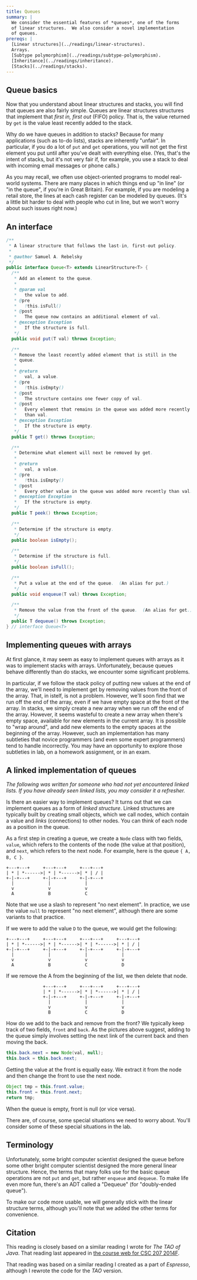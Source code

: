 ```yaml
---
title: Queues
summary: |
  We consider the essential features of *queues*, one of the forms
  of linear structures.  We also consider a novel implementation
  of queues.
prereqs: |
  [Linear structures](../readings/linear-structures).
  Arrays.
  [Subtype polymorphism](../readings/subtype-polymorphism).
  [Inheritance](../readings/inheritance).
  [Stacks](../readings/stacks).
---
```

Queue basics
------------

Now that you understand about linear structures and stacks, you will
find that queues are also fairly simple.  Queues are linear structures
structures that implement that *first in, first out*
(FIFO) policy.  That is, the value returned by `get` is
the value least recently added to the stack.

Why do we have queues in addition to stacks?  Because for many
applications (such as to-do lists), stacks are inherently "unfair".
In particular, if you do a lot of `put` and `get` operations, you
will not get the first element you put until after you've dealt
with everything else.  (Yes, that's the intent of stacks, but it's
not very fair if, for example, you use a stack to deal with incoming
email messages or phone calls.)

As you may recall, we often use object-oriented programs to model
real-world systems.  There are many places in which things end up
"in line" (or "in the queue", if you're in Great Britain).  For
example, if you are modeling a retail store, the lines at each cash
register can be modeled by queues.  (It's a little bit harder to
deal with people who cut in line, but we won't worry about such
issues right now.)

An interface
------------

```java
/**
 * A linear structure that follows the last-in, first-out policy.
 *
 * @author Samuel A. Rebelsky
 */
public interface Queue<T> extends LinearStructure<T> {
  /**
   * Add an element to the queue.
   *
   * @param val
   *   the value to add.
   * @pre
   *   !this.isFull()
   * @post
   *   The queue now contains an additional element of val.
   * @exception Exception
   *   If the structure is full.
   */
  public void put(T val) throws Exception;

  /**
   * Remove the least recently added element that is still in the
   * queue.
   *
   * @return
   *   val, a value.
   * @pre
   *   !this.isEmpty()
   * @post
   *   The structure contains one fewer copy of val.
   * @post
   *   Every element that remains in the queue was added more recently
   *   than val.
   * @exception Exception
   *   If the structure is empty.
   */
  public T get() throws Exception;

  /**
   * Determine what element will next be removed by get.
   *
   * @return
   *   val, a value.
   * @pre
   *   !this.isEmpty()
   * @post
   *   Every other value in the queue was added more recently than val.
   * @exception Exception
   *   If the structure is empty.
   */
  public T peek() throws Exception;

  /**
   * Determine if the structure is empty.
   */
  public boolean isEmpty();

  /**
   * Determine if the structure is full.
   */
  public boolean isFull();

  /**
   * Put a value at the end of the queue.  (An alias for put.)
   */
  public void enqueue(T val) throws Exception;

  /**
   * Remove the value from the front of the queue.  (An alias for get.)
   */
  public T dequeue() throws Exception;
} // interface Queue<T>
```

Implementing queues with arrays
-------------------------------

At first glance, it may seem as easy to implement queues with arrays
as it was to implement stacks with arrays.  Unfortunately, because
queues behave differently than do stacks, we encounter some significant
problems.

In particular, if we follow the stack policy of putting new values
at the end of the array, we'll need to implement get by removing
values from the front of the array.  That, in istelf, is not a
problem.  However, we'll soon find that we run off the end of the
array, even if we have empty space at the front of the array.  In
stacks, we simply create a new array when we run off the end of the
array.  However, it seems wasteful to create a new array when there's
empty space, available for new elements in the current array.  It
is possible to "wrap around", and add new elements to the empty
spaces at the beginning of the array.  However, such an implementation
has many subtleties that novice programmers (and even some expert
programmers) tend to handle incorrectly.  You may have an opportunity
to explore those subtleties in lab, on a homework assignment, or
in an exam.

A linked implementation of queues
---------------------------------

*The following was written for someone who had not yet encountered
linked lists.  If you have already seen linked lists, you may
consider it a refresher.*

Is there an easier way to implement queues?  It turns out that we
can implement queues as a form of *linked structure*.  Linked
structures are typically built by creating small objects, which we
call nodes, which contain a value and *links* (connections) to other
nodes.  You can think of each node as a position in the queue.

As a first step in creating a queue, we create a `Node` class with
two fields, `value`, which refers to the contents of the node (the
value at that position), and `next`, which refers to the next node.
For example, here is the queue `{ A, B, C }`.

```text
+---+---+     +---+---+     +---+---+
| * | *------>| * | *------>| * | / |
+-|-+---+     +-|-+---+     +-|-+---+
  |             |             |
  v             v             v
  A             B             C
```

Note that we use a slash to represent "no next element".  In practice,
we use the value `null` to represent "no next element", although there
are some variants to that practice.

If we were to add the value `D` to the queue, we would get the following:

```text
+---+---+     +---+---+     +---+---+     +---+---+
| * | *------>| * | *------>| * | *------>| * | / |
+-|-+---+     +-|-+---+     +-|-+---+     +-|-+---+
  |             |             |             |
  v             v             v             v
  A             B             C             D
```

If we remove the A from the beginning of the list, we then delete that node.

```text
              +---+---+     +---+---+     +---+---+
              | * | *------>| * | *------>| * | / |
              +-|-+---+     +-|-+---+     +-|-+---+
                |             |             |
                v             v             v
                B             C             D
```

How do we add to the back and remove from the front?  We typically
keep track of two fields, `front` and `back`.  As the pictures above
suggest, adding to the queue simply involves setting the next link
of the current back and then moving the back.

```java
this.back.next = new Node(val, null);
this.back = this.back.next;
```

Getting the value at the front is equally easy.  We extract it from
the node and then change the front to use the next node.

```java
Object tmp = this.front.value;
this.front = this.front.next;
return tmp;
```

When the queue is empty, front is null (or vice versa).

There are, of course, some special situations we need to worry about.
You'll consider some of these special situations in the lab.

Terminology
-----------

Unfortunately, some bright computer scientist designed the queue
before some other bright computer scientist designed the more general
linear structure.  Hence, the terms that many folks use for the
basic queue operations are not `put` and `get`, but rather `enqueue`
and `dequeue`.  To make life even more fun, there's an ADT called
a "Dequeue" (for "doubly-ended queue").

To make our code more usable, we will generally stick with the 
linear structure terms, although you'll note that we added the
other terms for convenience.

Citation
--------

This reading is closely based on a similar reading I wrote for
_The TAO of Java_.  That reading last appeared in [the course web for
CSC 207 2014F](https://www.cs.grinnell.edu/~rebelsky/Courses/CSC207/2014F/readings/queues.html).

That reading was based on a similar reading I created as a part of
*Espresso*, although I rewrote the code for the _TAO_ version.

